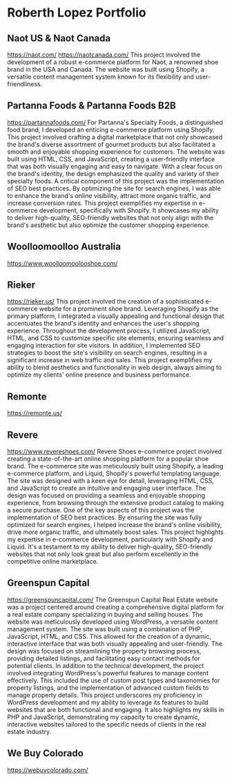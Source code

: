 # Roberth Lopez Portfolio


## Naot US & Naot Canada
https://naot.com/
https://naotcanada.com/
This project involved the development of a robust e-commerce platform for Naot, a renowned shoe brand in the USA and Canada. The website was built using Shopify, a versatile content management system known for its flexibility and user-friendliness. 

## Partanna Foods & Partanna Foods B2B
https://partannafoods.com/
For Partanna's Specialty Foods, a distinguished food brand, I developed an enticing e-commerce platform using Shopify. This project involved crafting a digital marketplace that not only showcased the brand's diverse assortment of gourmet products but also facilitated a smooth and enjoyable shopping experience for customers. The website was built using HTML, CSS, and JavaScript, creating a user-friendly interface that was both visually engaging and easy to navigate. With a clear focus on the brand's identity, the design emphasized the quality and variety of their specialty foods. A critical component of this project was the implementation of SEO best practices. By optimizing the site for search engines, I was able to enhance the brand's online visibility, attract more organic traffic, and increase conversion rates. This project exemplifies my expertise in e-commerce development, specifically with Shopify. It showcases my ability to deliver high-quality, SEO-friendly websites that not only align with the brand's aesthetic but also optimize the customer shopping experience.

## Woolloomoolloo Australia
https://www.woolloomoolooshoe.com/

## Rieker
https://rieker.us/
This project involved the creation of a sophisticated e-commerce website for a prominent shoe brand. Leveraging Shopify as the primary platform, I integrated a visually appealing and functional design that accentuates the brand's identity and enhances the user's shopping experience. Throughout the development process, I utilized JavaScript, HTML, and CSS to customize specific site elements, ensuring seamless and engaging interaction for site visitors. In addition, I implemented SEO strategies to boost the site's visibility on search engines, resulting in a significant increase in web traffic and sales. This project exemplifies my ability to blend aesthetics and functionality in web design, always aiming to optimize my clients' online presence and business performance.

## Remonte
https://remonte.us/

## Revere
https://www.revereshoes.com/
Revere Shoes e-commerce project involved creating a state-of-the-art online shopping platform for a popular shoe brand. The e-commerce site was meticulously built using Shopify, a leading e-commerce platform, and Liquid, Shopify's powerful templating language. The site was designed with a keen eye for detail, leveraging HTML, CSS, and JavaScript to create an intuitive and engaging user interface. The design was focused on providing a seamless and enjoyable shopping experience, from browsing through the extensive product catalog to making a secure purchase. One of the key aspects of this project was the implementation of SEO best practices. By ensuring the site was fully optimized for search engines, I helped increase the brand's online visibility, drive more organic traffic, and ultimately boost sales. This project highlights my expertise in e-commerce development, particularly with Shopify and Liquid. It's a testament to my ability to deliver high-quality, SEO-friendly websites that not only look great but also perform excellently in the competitive online marketplace.

## Greenspun Capital
https://greenspuncapital.com/
The Greenspun Capital Real Estate website was a project centered around creating a comprehensive digital platform for a real estate company specializing in buying and selling houses. The website was meticulously developed using WordPress, a versatile content management system. The site was built using a combination of PHP, JavaScript, HTML, and CSS. This allowed for the creation of a dynamic, interactive interface that was both visually appealing and user-friendly. The design was focused on streamlining the property browsing process, providing detailed listings, and facilitating easy contact methods for potential clients. In addition to the technical development, the project involved integrating WordPress's powerful features to manage content effectively. This included the use of custom post types and taxonomies for property listings, and the implementation of advanced custom fields to manage property details. This project underscores my proficiency in WordPress development and my ability to leverage its features to build websites that are both functional and engaging. It also highlights my skills in PHP and JavaScript, demonstrating my capacity to create dynamic, interactive websites tailored to the specific needs of clients in the real estate industry.

## We Buy Colorado
https://webuycolorado.com/

